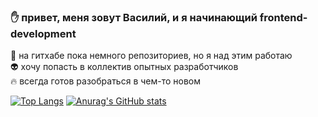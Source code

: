 ### ✋ привет, меня зовут Василий, и я начинающий frontend-development 
🎯 на гитхабе пока немного репозиториев, но я над этим работаю  
👽 хочу попасть в коллектив опытных разработчиков  
🔥 всегда готов разобраться в чем-то новом  

[![Top Langs](https://github-readme-stats.vercel.app/api/top-langs/?username=0802vr)](https://github.com/anuraghazra/github-readme-stats)
[![Anurag's GitHub stats](https://github-readme-stats.vercel.app/api?username=0802vr)](https://github.com/anuraghazra/github-readme-stats)
